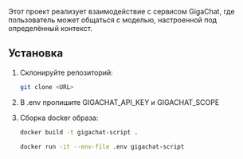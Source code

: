 Этот проект реализует взаимодействие с сервисом GigaChat, где пользователь может общаться с моделью, настроенной под определённый контекст.

## Установка

1. Склонируйте репозиторий:
   ```bash
   git clone <URL>

2. В .env пропишите GIGACHAT_API_KEY и GIGACHAT_SCOPE

3. Сборка docker образа:
   ```bash
   docker build -t gigachat-script .
   
   docker run -it --env-file .env gigachat-script

   